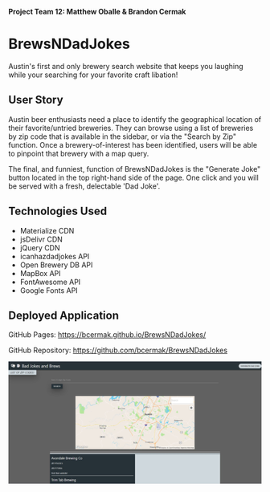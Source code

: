**Project Team 12: Matthew Oballe & Brandon Cermak**

# BrewsNDadJokes #
Austin's first and only brewery search website that keeps you laughing while your searching for your favorite craft libation!

## User Story ##

Austin beer enthusiasts need a place to identify the geographical location of their favorite/untried breweries. They can browse using a list of breweries by zip code that is available in the sidebar, or via the "Search by Zip" function. Once a brewery-of-interest has been identified, users will be able to pinpoint that brewery with a map query. 

The final, and funniest, function of BrewsNDadJokes is the "Generate Joke" button located in the top right-hand side of the page. One click and you will be served with a fresh, delectable 'Dad Joke'. 

## Technologies Used ##
- Materialize CDN
- jsDelivr CDN
- jQuery CDN
- icanhazdadjokes API
- Open Brewery DB API
- MapBox API
- FontAwesome API
- Google Fonts API

## Deployed Application ##

GitHub Pages: https://bcermak.github.io/BrewsNDadJokes/

GitHub Repository: https://github.com/bcermak/BrewsNDadJokes

<img src = "Assets\brews_screenshot.jpg" alt = "Screenshot">



